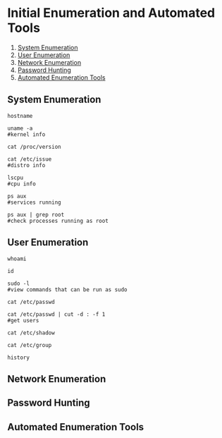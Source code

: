 # Initial Enumeration and Automated Tools

1. [System Enumeration](#system-enumeration)
2. [User Enumeration](#user-enumeration)
3. [Network Enumeration](#network-enumeration)
4. [Password Hunting](#password-hunting)
5. [Automated Enumeration Tools](#automated-enumeration-tools)

## System Enumeration

```shell
hostname

uname -a
#kernel info

cat /proc/version

cat /etc/issue
#distro info

lscpu
#cpu info

ps aux
#services running

ps aux | grep root
#check processes running as root
```

## User Enumeration

```shell
whoami

id

sudo -l
#view commands that can be run as sudo

cat /etc/passwd

cat /etc/passwd | cut -d : -f 1
#get users

cat /etc/shadow

cat /etc/group

history
```

## Network Enumeration

## Password Hunting

## Automated Enumeration Tools
